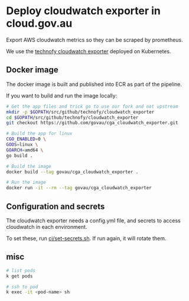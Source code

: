 # Deploy cloudwatch exporter in cloud.gov.au

Export AWS cloudwatch metrics so they can be scraped by prometheus.

We use the [technofy cloudwatch exporter](https://github.com/govau/cga_cloudwatch_exporter) deployed on Kubernetes.

## Docker image

The docker image is built and published into ECR as part of the pipeline.

If you want to build and run the image locally:

```bash
# Get the app files and trick go to use our fork and not upstream
mkdir -p $GOPATH/src/github/technofy/cloudwatch_exporter
cd $GOPATH/src/github/technofy/cloudwatch_exporter
git checkout https://github.com/govau/cga_cloudwatch_exporter.git

# Build the app for linux
CGO_ENABLED=0 \
GOOS=linux \
GOARCH=amd64 \
go build .

# Build the image
docker build --tag govau/cga_cloudwatch_exporter .

# Run the image
docker run -it --rm --tag govau/cga_cloudwatch_exporter
```

## Configuration and secrets

The cloudwatch exporter needs a config.yml file, and secrets to access cloudwatch in each environment.

To set these, run [ci/set-secrets.sh](ci/set-secrets.sh). If run again, it will rotate them.

## misc

```bash
# list pods
k get pods

# ssh to pod
k exec -it <pod-name> sh
